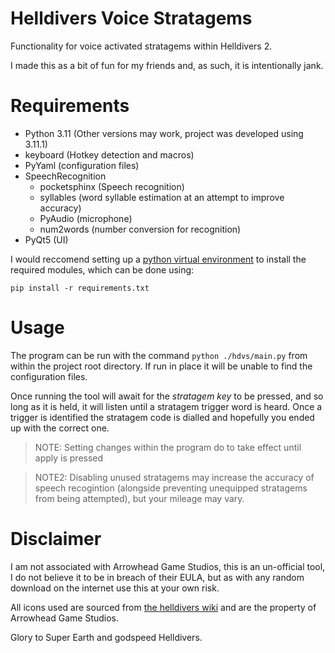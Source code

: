 # Helldivers Voice Stratagems
Functionality for voice activated stratagems within Helldivers 2.

I made this as a bit of fun for my friends and, as such, it is intentionally jank.

# Requirements

- Python 3.11 (Other versions may work, project was developed using 3.11.1)
- keyboard (Hotkey detection and macros)
- PyYaml (configuration files)
- SpeechRecognition
    - pocketsphinx (Speech recognition)
    - syllables (word syllable estimation at an attempt to improve accuracy)
    - PyAudio (microphone)
    - num2words (number conversion for recognition)
- PyQt5 (UI)

I would reccomend setting up a [python virtual environment](https://docs.python.org/3/library/venv.html) to install the required modules, which can be done using:

```pip install -r requirements.txt```

# Usage

The program can be run with the command `python ./hdvs/main.py` from within the project root directory. If run in place it will be unable to find the configuration files.

Once running the tool will await for the *stratagem key* to be pressed, and so long as it is held, it will listen until a stratagem trigger word is heard.
Once a trigger is identified the stratagem code is dialled and hopefully you ended up with the correct one.

> NOTE: Setting changes within the program do to take effect until apply is pressed

> NOTE2: Disabling unused stratagems may increase the accuracy of speech recogintion (alongside preventing unequipped stratagems from being attempted), but your mileage may vary.

# Disclaimer

I am not associated with Arrowhead Game Studios, this is an un-official tool, I do not believe it to be in breach of their EULA, but as with any random download on the internet use this at your own risk.

All icons used are sourced from [the helldivers wiki](https://helldivers.fandom.com/wiki/Stratagem_Codes_(Helldivers_2)) and are the property of Arrowhead Game Studios.

Glory to Super Earth and godspeed Helldivers.